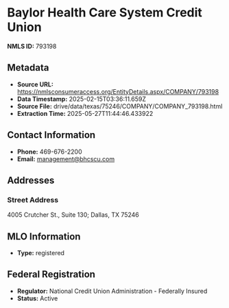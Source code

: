 # Baylor Health Care System Credit Union

**NMLS ID:** 793198

## Metadata
- **Source URL:** https://nmlsconsumeraccess.org/EntityDetails.aspx/COMPANY/793198
- **Data Timestamp:** 2025-02-15T03:36:11.659Z
- **Source File:** drive/data/texas/75246/COMPANY/COMPANY_793198.html
- **Extraction Time:** 2025-05-27T11:44:46.433922

## Contact Information
- **Phone:** 469-676-2200
- **Email:** management@bhcscu.com

## Addresses
### Street Address
4005 Crutcher St., Suite 130; Dallas, TX 75246

## MLO Information
- **Type:** registered

## Federal Registration
- **Regulator:** National Credit Union Administration - Federally Insured
- **Status:** Active
